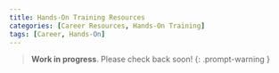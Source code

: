 ```yaml
---
title: Hands-On Training Resources
categories: [Career Resources, Hands-On Training]
tags: [Career, Hands-On]
---
```


> **Work in progress**. Please check back soon!
{: .prompt-warning }

